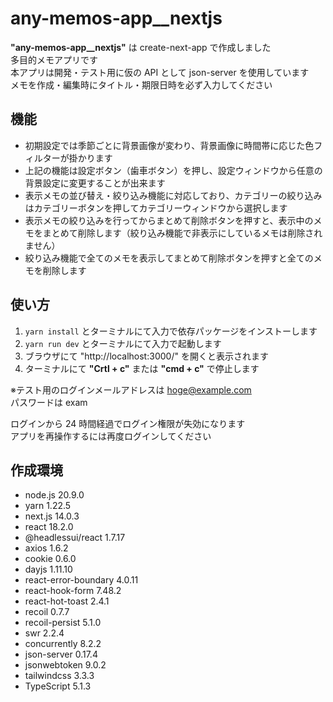 # any-memos-app\_\_nextjs

**"any-memos-app\_\_nextjs"** は create-next-app で作成しました  
多目的メモアプリです  
本アプリは開発・テスト用に仮の API として json-server を使用しています  
メモを作成・編集時にタイトル・期限日時を必ず入力してください

## 機能

- 初期設定では季節ごとに背景画像が変わり、背景画像に時間帯に応じた色フィルターが掛かります
- 上記の機能は設定ボタン（歯車ボタン）を押し、設定ウィンドウから任意の背景設定に変更することが出来ます
- 表示メモの並び替え・絞り込み機能に対応しており、カテゴリーの絞り込みはカテゴリーボタンを押してカテゴリーウィンドウから選択します
- 表示メモの絞り込みを行ってからまとめて削除ボタンを押すと、表示中のメモをまとめて削除します（絞り込み機能で非表示にしているメモは削除されません）
- 絞り込み機能で全てのメモを表示してまとめて削除ボタンを押すと全てのメモを削除します

## 使い方

1. `yarn install` とターミナルにて入力で依存パッケージをインストーします
2. `yarn run dev` とターミナルにて入力で起動します
3. ブラウザにて "http://localhost:3000/" を開くと表示されます
4. ターミナルにて **"Crtl + c"** または **"cmd + c"** で停止します

※テスト用のログインメールアドレスは hoge@example.com  
パスワードは exam

ログインから 24 時間経過でログイン権限が失効になります  
アプリを再操作するには再度ログインしてください

## 作成環境

- node.js 20.9.0
- yarn 1.22.5
- next.js 14.0.3
- react 18.2.0
- @headlessui/react 1.7.17
- axios 1.6.2
- cookie 0.6.0
- dayjs 1.11.10
- react-error-boundary 4.0.11
- react-hook-form 7.48.2
- react-hot-toast 2.4.1
- recoil 0.7.7
- recoil-persist 5.1.0
- swr 2.2.4
- concurrently 8.2.2
- json-server 0.17.4
- jsonwebtoken 9.0.2
- tailwindcss 3.3.3
- TypeScript 5.1.3
